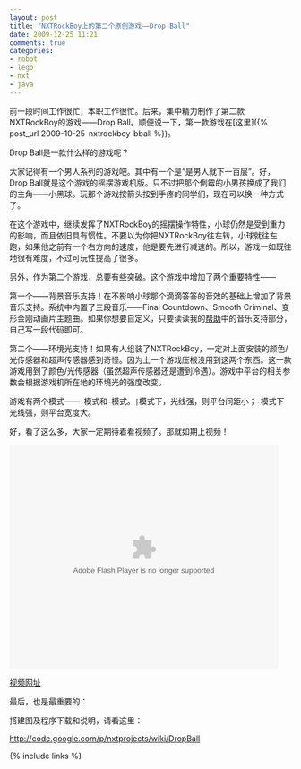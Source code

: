 ```yaml
---
layout: post
title: "NXTRockBoy上的第二个原创游戏——Drop Ball"
date: 2009-12-25 11:21
comments: true
categories: 
- robot
- lego
- nxt
- java
---
```

前一段时间工作很忙，本职工作很忙。后来，集中精力制作了第二款NXTRockBoy的游戏——Drop Ball。顺便说一下，第一款游戏在[这里]({% post_url 2009-10-25-nxtrockboy-bball %})。
<!--more-->

Drop Ball是一款什么样的游戏呢？

大家记得有一个男人系列的游戏吧。其中有一个是“是男人就下一百层”。好，Drop Ball就是这个游戏的摇摆游戏机版。只不过把那个倒霉的小男孩换成了我们的主角——小黑球。玩那个游戏按箭头按到手疼的同学们，现在可以换一种方式了。

在这个游戏中，继续发挥了NXTRockBoy的摇摆操作特性，小球仍然是受到重力的影响，而且依旧具有惯性。不要以为你把NXTRockBoy往左转，小球就往左跑，如果他之前有一个右方向的速度，他是要先进行减速的。所以，游戏一如既往地很有难度，不过可玩性提高了很多。

另外，作为第二个游戏，总要有些突破。这个游戏中增加了两个重要特性——

第一个——背景音乐支持！在不影响小球那个滴滴答答的音效的基础上增加了背景音乐支持。系统中内置了三段音乐——Final Countdown、Smooth Criminal、变形金刚动画片主题曲。如果你想要自定义，只要读读我的[帮助](http://code.google.com/p/nxtprojects/wiki/NXTUtils)中的音乐支持部分，自己写一段代码即可。

第二个——环境光支持！如果有人组装了NXTRockBoy，一定对上面安装的颜色/光传感器和超声传感器感到奇怪。因为上一个游戏压根没用到这两个东西。这一款游戏用到了颜色/光传感器（虽然超声传感器还是遭到冷遇）。游戏中平台的相关参数会根据游戏机所在地的环境光的强度改变。

游戏有两个模式——`|`模式和`-`模式。`|`模式下，光线强，则平台间距小；`-`模式下光线强，则平台宽度大。

好，看了这么多，大家一定期待着看视频了。那就如期上视频！

<embed src="http://player.youku.com/player.php/sid/XMTM5OTEwNDA0/v.swf" allowFullScreen="true" quality="high" width="480" height="400" align="middle" allowScriptAccess="always" type="application/x-shockwave-flash"></embed>

[视频网址](http://v.youku.com/v_show/id_XMTM5OTEwNDA0.html)

最后，也是最重要的：

搭建图及程序下载和说明，请看这里：

<http://code.google.com/p/nxtprojects/wiki/DropBall>

{% include links %}